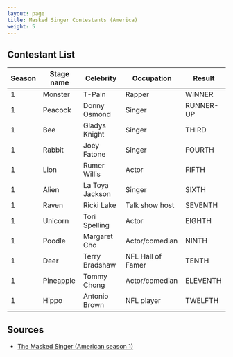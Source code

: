 ```yaml
---
layout: page
title: Masked Singer Contestants (America)
weight: 5
---
```


## Contestant List

| Season | Stage name | Celebrity | Occupation | Result |
| ------ | ---------- | --------- | ---------- | ------ |
| 1 | Monster | T-Pain | Rapper | WINNER |
| 1 | Peacock | Donny Osmond | Singer | RUNNER-UP |
| 1 | Bee | Gladys Knight | Singer | THIRD |
| 1 | Rabbit | Joey Fatone | Singer | FOURTH |
| 1 | Lion | Rumer Willis | Actor | FIFTH |
| 1 | Alien | La Toya Jackson | Singer | SIXTH |
| 1 | Raven | Ricki Lake | Talk show host | SEVENTH |
| 1 | Unicorn | Tori Spelling | Actor | EIGHTH |
| 1 | Poodle | Margaret Cho | Actor/comedian | NINTH |
| 1 | Deer | Terry Bradshaw | NFL Hall of Famer | TENTH |
| 1 | Pineapple | Tommy Chong | Actor/comedian | ELEVENTH |
| 1 | Hippo | Antonio Brown | NFL player | TWELFTH |

## Sources

* [The Masked Singer (American season 1)](https://en.wikipedia.org/wiki/The_Masked_Singer_(American_season_1))

